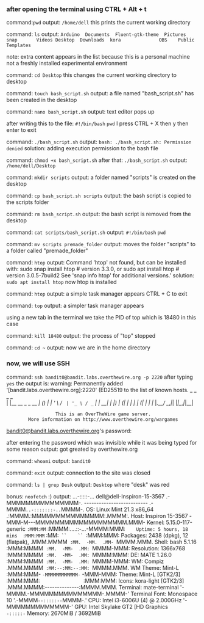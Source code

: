 ### after opening the terminal using CTRL + Alt + t

command:`pwd`
output: `/home/dell`
this prints the current working directory

command: `ls`
output: `Arduino  Documents  Fluent-gtk-theme  Pictures  snap       Videos
Desktop  Downloads  kora              OBS    Public    Templates`

note: extra content appears in the list because this is a personal machine not a freshly installed experimental environment

command: `cd Desktop`
this changes the current working directory to desktop

command: `touch bash_script.sh`
output: a file named "bash_script.sh" has been created in the desktop

command: `nano bash_script.sh`
output: text editor pops up

after writing this to the file:
`#!/bin/bash`
`pwd`
I press CTRL + X then y then enter to exit

command: `./bash_script.sh`
output: `bash: ./bash_script.sh: Permission denied`
solution: adding execution permission to the bash file

command: `chmod +x bash_script.sh`
after that: `./bash_script.sh`
output: `/home/dell/Desktop`

command: `mkdir scripts`
output: a folder named "scripts" is created on the desktop

command: `cp bash_script.sh scripts`
output: the bash script is copied to the scripts folder

command: `rm bash_script.sh`
output: the bash script is removed from the desktop

command: `cat scripts/bash_script.sh`
output:
`#!/bin/bash`
`pwd`

command: `mv scripts premade_folder`
output: moves the folder "scripts" to a folder called "premade_folder"

command: `htop`
output:
    Command 'htop' not found, but can be installed with:
    sudo snap install htop  # version 3.3.0, or
    sudo apt  install htop  # version 3.0.5-7build2
    See 'snap info htop' for additional versions.'
solution: `sudo apt install htop`
now htop is installed

command: `htop`
output: a simple task manager appears
CTRL + C to exit

command: `top`
output: a simpler task manager appears

using a new tab in the terminal we take the PID of top which is 18480 in this case

command: `kill 18480`
output: the process of "top" stopped

command: `cd ~`
output: now we are in the home directory

### now, we will use SSH
command: `ssh bandit0@bandit.labs.overthewire.org -p 2220`
after typing `yes` the output is: 
warning: Permanently added '[bandit.labs.overthewire.org]:2220'
(ED25519 to the list of known hosts.
                         _                     _ _ _   
                        | |__   __ _ _ __   __| (_) |_ 
                        | '_ \ / _` | '_ \ / _` | | __|
                        | |_) | (_| | | | | (_| | | |_ 
                        |_.__/ \__,_|_| |_|\__,_|_|\__|
                                                       

                      This is an OverTheWire game server. 
            More information on http://www.overthewire.org/wargames

bandit0@bandit.labs.overthewire.org's password: 

after entering the password which was invisible while it was being typed for some reason
output: got greated by overthewire.org

command: `whoami`
output: `bandit0`

command: `exit`
output: connection to the site was closed

command: `ls | grep Desk`
output: `Desktop` where "desk" was red

bonus: `neofetch` :)
output:              ...-:::::-...                 dell@dell-Inspiron-15-3567 
          .-MMMMMMMMMMMMMMM-.              -------------------------- 
      .-MMMM`..-:::::::-..`MMMM-.          OS: Linux Mint 21.3 x86_64 
    .:MMMM.:MMMMMMMMMMMMMMM:.MMMM:.        Host: Inspiron 15-3567 
   -MMM-M---MMMMMMMMMMMMMMMMMMM.MMM-       Kernel: 5.15.0-117-generic 
 `:MMM:MM`  :MMMM:....::-...-MMMM:MMM:`    Uptime: 5 hours, 18 mins 
 :MMM:MMM`  :MM:`  ``    ``  `:MMM:MMM:    Packages: 2438 (dpkg), 12 (flatpak), 
.MMM.MMMM`  :MM.  -MM.  .MM-  `MMMM.MMM.   Shell: bash 5.1.16 
:MMM:MMMM`  :MM.  -MM-  .MM:  `MMMM-MMM:   Resolution: 1366x768 
:MMM:MMMM`  :MM.  -MM-  .MM:  `MMMM:MMM:   DE: MATE 1.26.0 
:MMM:MMMM`  :MM.  -MM-  .MM:  `MMMM-MMM:   WM: Compiz 
.MMM.MMMM`  :MM:--:MM:--:MM:  `MMMM.MMM.   WM Theme: Mint-L 
 :MMM:MMM-  `-MMMMMMMMMMMM-`  -MMM-MMM:    Theme: Mint-L [GTK2/3] 
  :MMM:MMM:`                `:MMM:MMM:     Icons: kora-light [GTK2/3] 
   .MMM.MMMM:--------------:MMMM.MMM.      Terminal: mate-terminal 
     '-MMMM.-MMMMMMMMMMMMMMM-.MMMM-'       Terminal Font: Monospace 10 
       '.-MMMM``--:::::--``MMMM-.'         CPU: Intel i3-6006U (4) @ 2.000GHz 
            '-MMMMMMMMMMMMM-'              GPU: Intel Skylake GT2 [HD Graphics  
               ``-:::::-``                 Memory: 2670MiB / 3692MiB 

